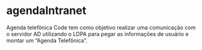 # agendaIntranet
Agenda telefônica 
Code tem como objetivo realizar uma comunicação com o servidor AD utilizando o LDPA para pegar as informações de usuário e montar um “Agenda Telefônica”.
